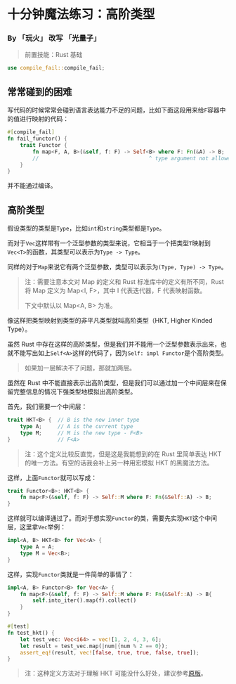 # 十分钟魔法练习：高阶类型

### By 「玩火」 改写 「光量子」

> 前置技能：Rust 基础

```rust
use compile_fail::compile_fail;
```

## 常常碰到的困难

写代码的时候常常会碰到语言表达能力不足的问题，比如下面这段用来给`F`容器中的值进行映射的代码：

```rust
#[compile_fail]
fn fail_functor() {
    trait Functor {
        fn map<F, A, B>(&self, f: F) -> Self<B> where F: Fn(&A) -> B;
        //                                   ^ type argument not allowed
    }
}
```

并不能通过编译。

## 高阶类型

假设类型的类型是`Type`，比如`int`和`string`类型都是`Type`。

而对于`Vec`这样带有一个泛型参数的类型来说，它相当于一个把类型`T`映射到`Vec<T>`的函数，其类型可以表示为`Type -> Type`。

同样的对于`Map`来说它有两个泛型参数，类型可以表示为`(Type, Type) -> Type`。

> 注：需要注意本文对 Map 的定义和 Rust 标准库中的定义有所不同，Rust 将 Map 定义为 Map<I, F>，其中 I 代表迭代器，F 代表映射函数。
> 
> 下文中默认以 Map<A, B> 为准。

像这样把类型映射到类型的非平凡类型就叫高阶类型（HKT, Higher Kinded Type）。

虽然 Rust 中存在这样的高阶类型，但是我们并不能用一个泛型参数表示出来，也就不能写出如上`Self<A>`这样的代码了，因为`Self: impl Functor`是个高阶类型。

> 如果加一层解决不了问题，那就加两层。

虽然在 Rust 中不能直接表示出高阶类型，但是我们可以通过加一个中间层来在保留完整信息的情况下强类型地模拟出高阶类型。

首先，我们需要一个中间层：

```rust
trait HKT<B> {  // B is the new inner type
    type A;     // A is the current type
    type M;     // M is the new type - F<B>
}               // F<A>
```

> 注：这个定义比较反直觉，但是这是我能想到的在 Rust 里简单表达 HKT 的唯一方法。有空的话我会补上另一种用宏模拟 HKT 的黑魔法方法。

这样，上面`Functor`就可以写成：

```rust
trait Functor<B>: HKT<B> {
    fn map<F>(&self, f: F) -> Self::M where F: Fn(&Self::A) -> B;
}
```

这样就可以编译通过了。而对于想实现`Functor`的类，需要先实现`HKT`这个中间层，这里拿`Vec`举例：

```rust
impl<A, B> HKT<B> for Vec<A> {
    type A = A;
    type M = Vec<B>;
}
```

这样，实现`Functor`类就是一件简单的事情了：

```rust
impl<A, B> Functor<B> for Vec<A> {
    fn map<F>(&self, f: F) -> Self::M where F: Fn(&Self::A) -> B{
        self.into_iter().map(f).collect()
    }
}
```

```rust
#[test]
fn test_hkt() {
    let test_vec: Vec<i64> = vec![1, 2, 4, 3, 6];
    let result = test_vec.map(|num|{num % 2 == 0});
    assert_eq!(result, vec![false, true, true, false, true]);
}
```

> 注：这种定义方法对于理解 HKT 可能没什么好处，建议参考[原版](https://github.com/goldimax/magic-in-ten-mins/blob/main/doc/HKT.md)。
